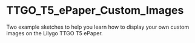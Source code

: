 # TTGO_T5_ePaper_Custom_Images
Two example sketches to help you learn how to display your own custom images on the Lilygo TTGO T5 ePaper.
